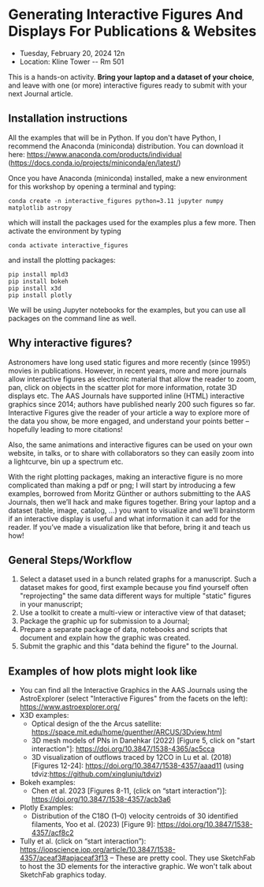 # Generating Interactive Figures And Displays For Publications & Websites

- Tuesday, February 20, 2024 12n
- Location: Kline Tower -- Rm 501

This is a hands-on activity. **Bring your laptop and a dataset of your choice**, and leave with one (or more) interactive figures ready to submit with your next Journal article.

## Installation instructions
All the examples that will be in Python. If you don't have Python, I recommend the Anaconda (miniconda) distribution. You can download it here: https://www.anaconda.com/products/individual (https://docs.conda.io/projects/miniconda/en/latest/)

Once you have Anaconda (miniconda) installed, make a new environment for this workshop by opening a terminal and typing:
```
conda create -n interactive_figures python=3.11 jupyter numpy matplotlib astropy
```
which will install the packages used for the examples plus a few more. Then activate the environment by typing
```
conda activate interactive_figures
```
and install the plotting packages:

```
pip install mpld3
pip install bokeh
pip install x3d
pip install plotly
```

We will be using Jupyter notebooks for the examples, but you can use all packages on the command line as well.


## Why interactive figures?
Astronomers have long used static figures and more recently (since 1995!) movies in publications. However, in recent years, more and more journals allow interactive figures as electronic material that allow the reader to zoom, pan, click on objects in the scatter plot for more information, rotate 3D displays etc. The AAS Journals have supported inline (HTML) interactive graphics since 2014; authors have published nearly 200 such figures so far. Interactive Figures give the reader of your article a way to explore more of the data you show, be more engaged, and understand your points better – hopefully leading to more citations!

Also, the same animations and interactive figures can be used on your own website, in talks, or to share with collaborators so they can easily zoom into a lightcurve, bin up a spectrum etc.

With the right plotting packages, making an interactive figure is no more complicated than making a pdf or png; I will start by introducing a few examples, borrowed from Moritz Günther or authors submitting to the AAS Journals, then we’ll hack and make figures together. Bring your laptop and a dataset (table, image, catalog, …) you want to visualize and we’ll brainstorm if an interactive display is useful and what information it can add for the reader. If you’ve made a visualization like that before, bring it and teach us how!

## General Steps/Workflow

1. Select a dataset used in a bunch related graphs for a manuscript. Such a dataset makes for good, first example because you find yourself often "reprojecting" the same data different ways for multiple "static" figures in your manuscript;
2. Use a toolkit to create a multi-view or interactive view of that dataset;
3. Package the graphic up for submission to a Journal;
4. Prepare a separate package of data, notebooks and scripts that document and explain how the graphic was created.
5. Submit the graphic and this "data behind the figure" to the Journal.

## Examples of how plots might look like

- You can find all the Interactive Graphics in the AAS Journals using the AstroExplorer (select "Interactive Figures" from the facets on the left): https://www.astroexplorer.org/
- X3D examples:
    - Optical design of the the Arcus satellite: https://space.mit.edu/home/guenther/ARCUS/3Dview.html
    - 3D mesh models of PNs in Danehkar (2022) [Figure 5, click on "start interaction"]: https://doi.org/10.3847/1538-4365/ac5cca
    - 3D visualization of outflows traced by 12CO in Lu et al. (2018) [Figures 12-24]: https://doi.org/10.3847/1538-4357/aaad11 (using tdviz:https://github.com/xinglunju/tdviz)
- Bokeh examples:
    - Chen et al. 2023 [Figures 8-11, (click on “start interaction”)]: https://doi.org/10.3847/1538-4357/acb3a6
- Plotly Examples:
    - Distribution of the C18O (1–0) velocity centroids of 30 identified filaments, Yoo et al. (2023) [Figure 9]: https://doi.org/10.3847/1538-4357/acf8c2
- Tully et al. (click on “start interaction”): https://iopscience.iop.org/article/10.3847/1538-4357/aceaf3#apjaceaf3f13 – These are pretty cool. They use SketchFab to host the 3D elements for the interactive graphic. We won't talk about SketchFab graphics today.
